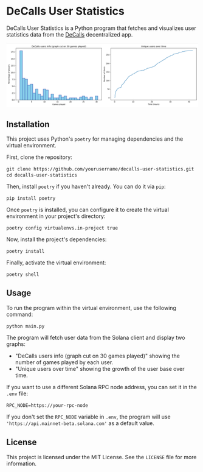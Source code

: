 # DeCalls User Statistics 

DeCalls User Statistics is a Python program that fetches and visualizes user statistics data from the [DeCalls](https://www.decalls.io/) decentralized app.

![img.png](resources/img.png)

## Installation

This project uses Python's `poetry` for managing dependencies and the virtual environment.

First, clone the repository:

```shell
git clone https://github.com/yourusername/decalls-user-statistics.git
cd decalls-user-statistics
```

Then, install `poetry` if you haven't already. You can do it via `pip`:

```shell
pip install poetry
```

Once `poetry` is installed, you can configure it to create the virtual environment in your project's directory:

```shell
poetry config virtualenvs.in-project true
```

Now, install the project's dependencies:

```shell
poetry install
```

Finally, activate the virtual environment:

```shell
poetry shell
```

## Usage

To run the program within the virtual environment, use the following command:

```shell
python main.py
```

The program will fetch user data from the Solana client and display two graphs: 
- "DeCalls users info (graph cut on 30 games played)" showing the number of games played by each user.
- "Unique users over time" showing the growth of the user base over time.

If you want to use a different Solana RPC node address, you can set it in the `.env` file:

```
RPC_NODE=https://your-rpc-node
```

If you don't set the `RPC_NODE` variable in `.env`, the program will use `'https://api.mainnet-beta.solana.com'` as a default value.

## License

This project is licensed under the MIT License. See the `LICENSE` file for more information.
